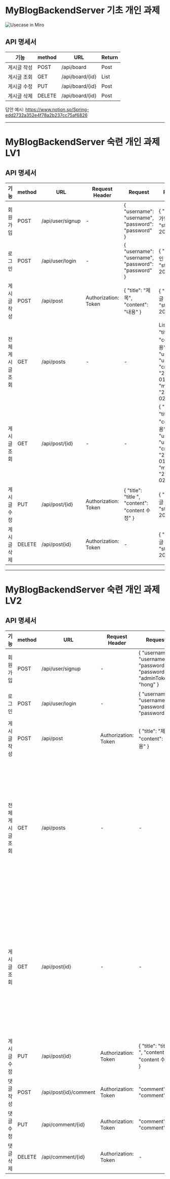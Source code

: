 # MyBlogBackendServer 기초 개인 과제
![Usecase in Miro](https://user-images.githubusercontent.com/117057843/206074412-e14f2694-c4df-42e3-8546-5227bd6d029d.jpg)
## **API 명세서**

| 기능 | method | URL | Return |
| --- | --- | --- | --- |
| 게시글 작성 | POST | /api/board | Post |
| 게시글 조회 | GET | /api/board/{id} | List<Post> |
| 게시글 수정 | PUT | /api/board/{id} | Post |
| 게시글 삭제 | DELETE | /api/board/{id} | Post |

답안 예시: https://www.notion.so/Spring-edd2732a352e4f78a2b237cc75af6826

---
# MyBlogBackendServer 숙련 개인 과제 LV1
## **API 명세서**
| 기능 | method | URL | Request Header | Request | Response | Response Header |
| --- | --- | --- | --- | --- | --- | --- |
| 회원가입 | POST | /api/user/signup | - | { "username": "username", "password": "password" } | { "msg": "회원가입 완료", "statusCode": 200 } | - |
| 로그인 | POST | /api/user/login | - | { "username": "username", "password": "password" } | { "msg": "로그인 완료", "statusCode": 200 } | Authorization: Token |
| 게시글 작성 | POST | /api/post | Authorization: Token | { "title": "제목", "content": "내용" } | { "msg": "게시글 작성 완료", "statusCode": 200 } | - |
| 전체 게시글 조회 | GET | /api/posts | - | - | List<{ "id": 1, "title": "제목", "content": "내용", "username": "username", "createdAt": "2022-12-01", "modifiedAt": "2022-12-02" }> | - |
| 게시글 조회 | GET | /api/post/{id} | - | - | { "id": 1, "title": "제목", "content": "내용", "username": "username", "createdAt": "2022-12-01", "modifiedAt": "2022-12-02" } | - |
| 게시글 수정 | PUT | /api/post/{id} | Authorization: Token | { "title": "title ", "content": "content 수정" } | { "msg": "게시글 수정 완료", "statusCode": 200 } | - |
| 게시글 삭제 | DELETE | /api/post{id} | Authorization: Token | - | { "msg": "게시글 삭제 완료", "statusCode": 200 } | - |

---
# MyBlogBackendServer 숙련 개인 과제 LV2
## **API 명세서**
| 기능 | method | URL | Request Header | Request | Response | Response Header |
| --- | --- | --- | --- | --- | --- | --- |
| 회원가입 | POST | /api/user/signup | - | { "username": "username", "password": "password", "adminToken": "hong" } | { "msg": "회원가입 완료", "statusCode": 200 } | - |
| 로그인 | POST | /api/user/login | - | { "username": "username", "password": "password" } | { "msg": "로그인 완료", "statusCode": 200 } | Authorization: Token |
| 게시글 작성 | POST | /api/post | Authorization: Token | { "title": "제목", "content": "내용" } | { "msg": "게시글 작성 완료", "statusCode": 200 } | - |
| 전체 게시글 조회 | GET | /api/posts | - | - | List<{ "id": 1, "title": "제목", "content": "내용", "username": "username", "createdAt": "2022-12-01", "modifiedAt": "2022-12-02", List<{"id": 1, "comment": "comment", , "createdAt": "2022-12-01", "modifiedAt": "2022-12-02"}> }> | - |
| 게시글 조회 | GET | /api/post{id} | - | - | { "id": 1, "title": "제목", "content": "내용", "username": "username", "createdAt": "2022-12-01", "modifiedAt": "2022-12-02", List<{"id": 1, "comment": "comment", , "createdAt": "2022-12-01", "modifiedAt": "2022-12-02"> } | - |
| 게시글 수정 | PUT | /api/post{id} | Authorization: Token | { "title": "title ", "content": "content 수정" } | { "msg": "게시글 수정 완료", "statusCode": 200 } | - |
| 댓글 작성 | POST | /api/post{id}/comment | Authorization: Token | "comment": "comment" | { "msg": "댓글 작성 완료", "statusCode": 200 } | - |
| 댓글 수정 | PUT | /api/comment/{id} | Authorization: Token | "comment": "comment" | { "msg": "댓글 수정 완료", "statusCode": 200 } | - |
| 댓글 삭제 | DELETE | /api/comment/{id} | Authorization: Token | - | { "msg": "댓글 삭제 완료", "statusCode": 200 } | - |

